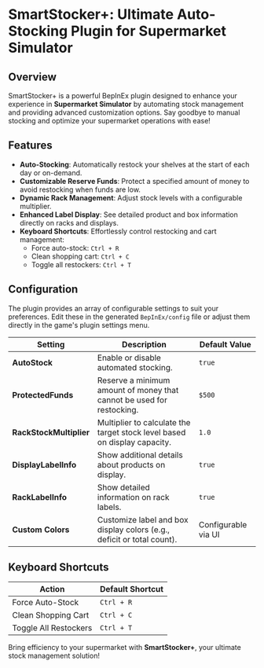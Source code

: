 # **SmartStocker+**: Ultimate Auto-Stocking Plugin for Supermarket Simulator

## Overview

SmartStocker+ is a powerful BepInEx plugin designed to enhance your experience in **Supermarket Simulator** by automating stock management and providing advanced customization options. Say goodbye to manual stocking and optimize your supermarket operations with ease!

## Features

- **Auto-Stocking**: Automatically restock your shelves at the start of each day or on-demand.
- **Customizable Reserve Funds**: Protect a specified amount of money to avoid restocking when funds are low.
- **Dynamic Rack Management**: Adjust stock levels with a configurable multiplier.
- **Enhanced Label Display**: See detailed product and box information directly on racks and displays.
- **Keyboard Shortcuts**: Effortlessly control restocking and cart management:
  - Force auto-stock: `Ctrl + R`
  - Clean shopping cart: `Ctrl + C`
  - Toggle all restockers: `Ctrl + T`


## Configuration

The plugin provides an array of configurable settings to suit your preferences. Edit these in the generated `BepInEx/config` file or adjust them directly in the game's plugin settings menu.

| Setting                 | Description                                                               | Default Value       |
| ----------------------- | ------------------------------------------------------------------------- | ------------------- |
| **AutoStock**           | Enable or disable automated stocking.                                     | `true`              |
| **ProtectedFunds**      | Reserve a minimum amount of money that cannot be used for restocking.     | `$500`              |
| **RackStockMultiplier** | Multiplier to calculate the target stock level based on display capacity. | `1.0`               |
| **DisplayLabelInfo**    | Show additional details about products on display.                        | `true`              |
| **RackLabelInfo**       | Show detailed information on rack labels.                                 | `true`              |
| **Custom Colors**       | Customize label and box display colors (e.g., deficit or total count).    | Configurable via UI |

## Keyboard Shortcuts

| Action                | Default Shortcut |
| --------------------- | ---------------- |
| Force Auto-Stock      | `Ctrl + R`       |
| Clean Shopping Cart   | `Ctrl + C`       |
| Toggle All Restockers | `Ctrl + T`       |


Bring efficiency to your supermarket with **SmartStocker+**, your ultimate stock management solution!
